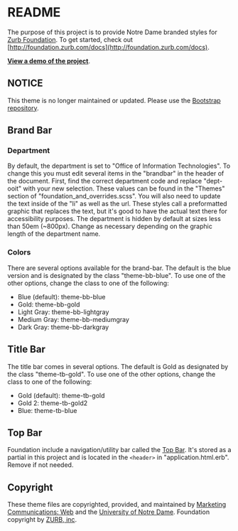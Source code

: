 # README

The purpose of this project is to provide Notre Dame branded styles for [Zurb Foundation](http://foundation.zurb.com/). To get started, check out [http://foundation.zurb.com/docs](http://foundation.zurb.com/docs).

**[View a demo of the project](http://ndwebgroup.github.io/nd-example/)**.

## NOTICE

This theme is no longer maintained or updated. Please use the [Bootstrap repository](https://github.com/ndwebgroup/nd_bootstrap).

## Brand Bar

### Department

By default, the department is set to "Office of Information Technologies". To change this you must edit several items in the "brandbar" in the header of the document. First, find the correct department code and replace "dept-ooit" with your new selection. These values can be found in the "Themes" section of "foundation_and_overrides.scss". You will also need to update the text inside of the "li" as well as the url. These styles call a preformatted graphic that replaces the text, but it's good to have the actual text there for accessibility purposes. The department is hidden by default at sizes less than 50em (~800px). Change as necessary depending on the graphic length of the department name.

### Colors

There are several options available for the brand-bar. The default is the blue version and is designated by the class "theme-bb-blue". To use one of the other options, change the class to one of the following:

- Blue (default): theme-bb-blue
- Gold: theme-bb-gold
- Light Gray: theme-bb-lightgray
- Medium Gray: theme-bb-mediumgray
- Dark Gray: theme-bb-darkgray

## Title Bar

The title bar comes in several options. The default is Gold as designated by the class "theme-tb-gold". To use one of the other options, change the class to one of the following:

- Gold (default): theme-tb-gold
- Gold 2: theme-tb-gold2
- Blue: theme-tb-blue

## Top Bar

Foundation include a navigation/utility bar called the [Top Bar](http://foundation.zurb.com/docs/components/topbar.html). It's stored as a partial in this project and is located in the `<header>` in "application.html.erb". Remove if not needed.

## Copyright

These theme files are copyrighted, provided, and maintained by [Marketing Communications: Web](http://marcomm.nd.edu/web/) and the [University of Notre Dame](http://www.nd.edu/). Foundation copyright by [ZURB, inc](http://zurb.com/).
